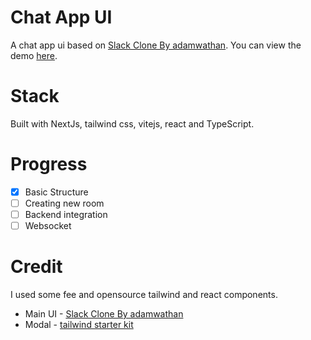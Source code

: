 # Chat App UI

A chat app ui based on [Slack Clone By adamwathan](https://tailwindcomponents.com/component/slack-clone-1). You can view the demo [here](https://chat-app-ui-gamma.vercel.app/).


# Stack

Built with NextJs, tailwind css, vitejs, react and TypeScript.

# Progress

- [x] Basic Structure
- [ ] Creating new room
- [ ] Backend integration
- [ ] Websocket

# Credit

I used some fee and opensource tailwind and react components.

 - Main UI - [Slack Clone By adamwathan](https://tailwindcomponents.com/component/slack-clone-1)
 - Modal - [tailwind starter kit](https://www.creative-tim.com/learning-lab/tailwind-starter-kit/documentation/react/modals/regular)


